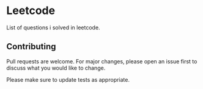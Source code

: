 # Leetcode

List of questions i solved in leetcode. 

## Contributing

Pull requests are welcome. For major changes, please open an issue first
to discuss what you would like to change.

Please make sure to update tests as appropriate.
